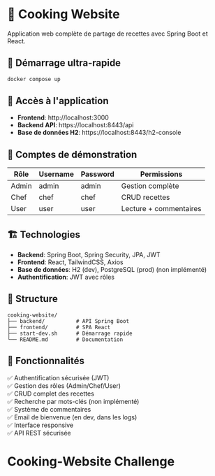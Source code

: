 # 🍳 Cooking Website

Application web complète de partage de recettes avec Spring Boot et React.

## 🚀 Démarrage ultra-rapide

```bash
docker compose up
```

## 📍 Accès à l'application

- **Frontend**: http://localhost:3000
- **Backend API**: https://localhost:8443/api  
- **Base de données H2**: https://localhost:8443/h2-console

## 👥 Comptes de démonstration

| Rôle  | Username | Password | Permissions |
|-------|----------|----------|-------------|
| Admin | admin    | admin    | Gestion complète |
| Chef  | chef     | chef     | CRUD recettes |
| User  | user     | user     | Lecture + commentaires |

## 🏗️ Technologies

- **Backend**: Spring Boot, Spring Security, JPA, JWT
- **Frontend**: React, TailwindCSS, Axios
- **Base de données**: H2 (dev), PostgreSQL (prod) (non implémenté)
- **Authentification**: JWT avec rôles

## 📁 Structure

```
cooking-website/
├── backend/          # API Spring Boot
├── frontend/         # SPA React
├── start-dev.sh      # Démarrage rapide
└── README.md         # Documentation
```

## 🎯 Fonctionnalités

✅ Authentification sécurisée (JWT)  
✅ Gestion des rôles (Admin/Chef/User)  
✅ CRUD complet des recettes  
✅ Recherche par mots-clés (non implémenté)  
✅ Système de commentaires  
✅ Email de bienvenue (en dev, dans les logs)  
✅ Interface responsive  
✅ API REST sécurisée  

# Cooking-Website Challenge
